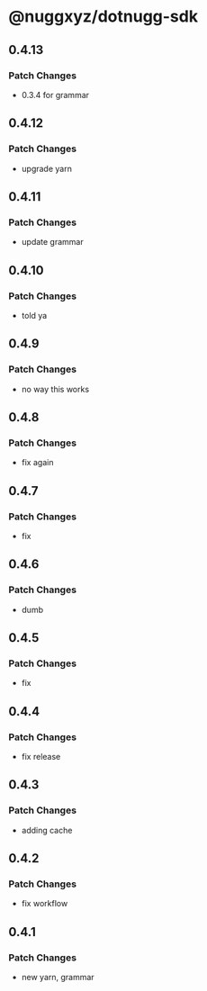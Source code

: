 # @nuggxyz/dotnugg-sdk

## 0.4.13

### Patch Changes

-   0.3.4 for grammar

## 0.4.12

### Patch Changes

-   upgrade yarn

## 0.4.11

### Patch Changes

-   update grammar

## 0.4.10

### Patch Changes

-   told ya

## 0.4.9

### Patch Changes

-   no way this works

## 0.4.8

### Patch Changes

-   fix again

## 0.4.7

### Patch Changes

-   fix

## 0.4.6

### Patch Changes

-   dumb

## 0.4.5

### Patch Changes

-   fix

## 0.4.4

### Patch Changes

-   fix release

## 0.4.3

### Patch Changes

-   adding cache

## 0.4.2

### Patch Changes

-   fix workflow

## 0.4.1

### Patch Changes

-   new yarn, grammar

